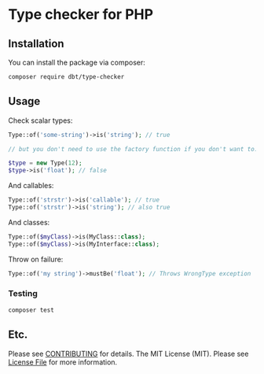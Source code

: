 # Type checker for PHP

## Installation

You can install the package via composer:

```bash
composer require dbt/type-checker
```

## Usage

Check scalar types:

``` php
Type::of('some-string')->is('string'); // true

// but you don't need to use the factory function if you don't want to:

$type = new Type(12);
$type->is('float'); // false
```

And callables:

```php
Type::of('strstr')->is('callable'); // true
Type::of('strstr')->is('string'); // also true
```

And classes:

```php
Type::of($myClass)->is(MyClass::class);
Type::of($myClass)->is(MyInterface::class);
```

Throw on failure:

```php
Type::of('my string')->mustBe('float'); // Throws WrongType exception
```

### Testing

``` bash
composer test
```

## Etc.

Please see [CONTRIBUTING](CONTRIBUTING.md) for details.
The MIT License (MIT). Please see [License File](LICENSE.md) for more information.
